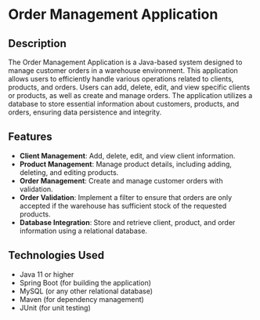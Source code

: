 # Order Management Application

## Description
The Order Management Application is a Java-based system designed to manage customer orders in a warehouse environment. This application allows users to efficiently handle various operations related to clients, products, and orders. Users can add, delete, edit, and view specific clients or products, as well as create and manage orders. The application utilizes a database to store essential information about customers, products, and orders, ensuring data persistence and integrity.

## Features
- **Client Management**: Add, delete, edit, and view client information.
- **Product Management**: Manage product details, including adding, deleting, and editing products.
- **Order Management**: Create and manage customer orders with validation.
- **Order Validation**: Implement a filter to ensure that orders are only accepted if the warehouse has sufficient stock of the requested products.
- **Database Integration**: Store and retrieve client, product, and order information using a relational database.

## Technologies Used
- Java 11 or higher
- Spring Boot (for building the application)
- MySQL (or any other relational database)
- Maven (for dependency management)
- JUnit (for unit testing)
